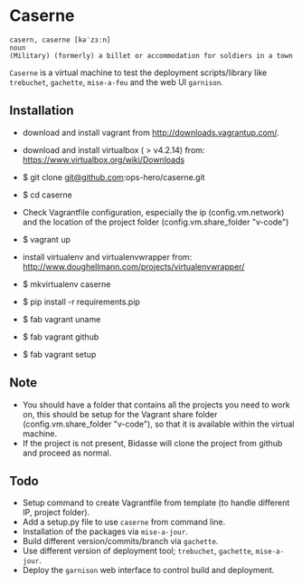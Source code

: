 Caserne
=======

    casern, caserne [kəˈzɜːn]
    noun
    (Military) (formerly) a billet or accommodation for soldiers in a town

`Caserne` is a virtual machine to test the deployment scripts/library like `trebuchet`, `gachette`, `mise-a-feu` and the web UI `garnison`.


Installation
------------

- download and install vagrant from http://downloads.vagrantup.com/.
- download and install virtualbox ( > v4.2.14) from: https://www.virtualbox.org/wiki/Downloads

- $ git clone git@github.com:ops-hero/caserne.git
- $ cd caserne
- Check Vagrantfile configuration, especially the ip (config.vm.network) and the location of the project folder (config.vm.share_folder "v-code")
- $ vagrant up

- install virtualenv and virtualenvwrapper from: http://www.doughellmann.com/projects/virtualenvwrapper/
- $ mkvirtualenv caserne
- $ pip install -r requirements.pip
- $ fab vagrant uname
- $ fab vagrant github
- $ fab vagrant setup


Note
----

* You should have a folder that contains all the projects you need to work on, this should be setup for the Vagrant share folder (config.vm.share_folder "v-code"), so that it is available within the virtual machine.
* If the project is not present, Bidasse will clone the project from github and proceed as normal.

Todo
----
* Setup command to create Vagrantfile from template (to handle different IP, project folder).
* Add a setup.py file to use `caserne` from command line.
* Installation of the packages via `mise-a-jour`.
* Build different version/commits/branch via `gachette`.
* Use different version of deployment tool; `trebuchet`, `gachette`, `mise-a-jour`.
* Deploy the `garnison` web interface to control build and deployment.